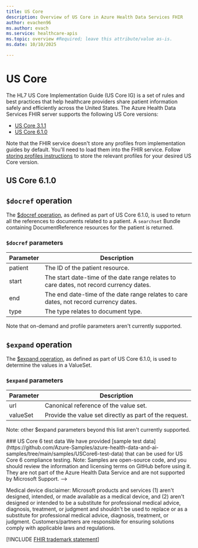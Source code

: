 ```yaml
---
title: US Core
description: Overview of US Core in Azure Health Data Services FHIR
author: evachen96
ms.author: evach
ms.service: healthcare-apis
ms.topic: overview #Required; leave this attribute/value as-is.
ms.date: 10/10/2025

---
```


# US Core

The HL7 US Core Implementation Guide (US Core IG) is a set of rules and best practices that help healthcare providers share patient information safely and efficiently across the United States. The Azure Health Data Services FHIR server supports the following US Core versions:

- [US Core 3.1.1](https://hl7.org/fhir/us/core/STU3.1.1/index.html)
- [US Core 6.1.0](https://www.hl7.org/fhir/us/core/STU6.1/ImplementationGuide-hl7.fhir.us.core.html)

Note that the FHIR service doesn't store any profiles from implementation guides by default. You'll need to load them into the FHIR service. Follow [storing profiles instructions](./fhir/store-profiles-in-fhir.md) to store the relevant profiles for your desired US Core version. 

## US Core 6.1.0
## `$docref` operation
The [$docref operation](https://www.hl7.org/fhir/us/core/STU6.1/OperationDefinition-docref.html), as defined as part of US Core 6.1.0, is used to return all the references to documents related to a patient. A `searchset` Bundle containing DocumentReference resources for the patient is returned. 

### `$docref` parameters
|Parameter|Description|
|---|---|
|patient|The ID of the patient resource.|
|start|The start date-time of the date range relates to care dates, not record currency dates. |
|end| The end date-time of the date range relates to care dates, not record currency dates. |
|type| The type relates to document type.|

Note that on-demand and profile parameters aren't currently supported.

<!--
### Example `$doc-ref` request
Add example $docref request here
-->

## `$expand` operation
The [$expand operation](https://hl7.org/fhir/R4/valueset-operation-expand.html), as defined as part of US Core 6.1.0, is used to determine the values in a ValueSet.  

### `$expand` parameters
|Parameter|Description|
|---|---|
|url|Canonical reference of the value set.|
| valueSet| Provide the value set directly as part of the request.|

Note: other $expand parameters beyond this list aren't currently supported.

<!--
### Example `$expand` request
Add example $expand request here
-->

<!-->
### US Core 6 test data
We have provided [sample test data](https://github.com/Azure-Samples/azure-health-data-and-ai-samples/tree/main/samples/USCore6-test-data) that can be used for US Core 6 compliance testing.  

Note: Samples are open-source code, and you should review the information and licensing terms on GitHub before using it. They are not part of the Azure Health Data Service and are not supported by Microsoft Support.   
-->

Medical device disclaimer: Microsoft products and services (1) aren't designed, intended, or made available as a medical device, and (2) aren't designed or intended to be a substitute for professional medical advice, diagnosis, treatment, or judgment and shouldn't be used to replace or as a substitute for professional medical advice, diagnosis, treatment, or judgment. Customers/partners are responsible for ensuring solutions comply with applicable laws and regulations.  

[!INCLUDE [FHIR trademark statement](../includes/healthcare-apis-fhir-trademark.md)]


